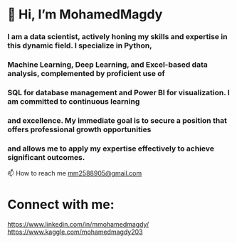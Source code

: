 #                                                      👋 Hi, I’m MohamedMagdy

### I am a data scientist, actively honing my skills and expertise in this dynamic field. I specialize in Python, 
### Machine Learning, Deep Learning, and Excel-based data analysis, complemented by proficient use of 
### SQL for database management and Power BI for visualization. I am committed to continuous learning 
### and excellence. My immediate goal is to secure a position that offers professional growth opportunities 
### and allows me to apply my expertise effectively to achieve significant outcomes.

📫 How to reach me mm2588905@gmail.com
# Connect with me:
https://www.linkedin.com/in/mmohamedmagdy/
https://www.kaggle.com/mohamedmagdy203
